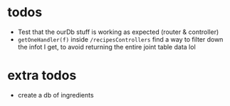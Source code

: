 # todos

- Test that the ourDb stuff is working as expected (router & controller)
- `getOneHandler(f)` inside `/recipesControllers` find a way to filter down the infot I get, to avoid returning the entire joint table data lol

# extra todos

- create a db of ingredients
